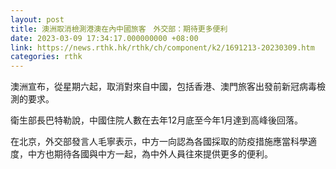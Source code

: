 ```yaml
---
layout: post
title: 澳洲取消檢測港澳在內中國旅客　外交部：期待更多便利
date: 2023-03-09 17:34:17.000000000 +08:00
link: https://news.rthk.hk/rthk/ch/component/k2/1691213-20230309.htm
categories: rthk
---
```


澳洲宣布，從星期六起，取消對來自中國，包括香港、澳門旅客出發前新冠病毒檢測的要求。

衛生部長巴特勒說，中國住院人數在去年12月底至今年1月達到高峰後回落。

在北京，外交部發言人毛寧表示，中方一向認為各國採取的防疫措施應當科學適度，中方也期待各國與中方一起，為中外人員往來提供更多的便利。
